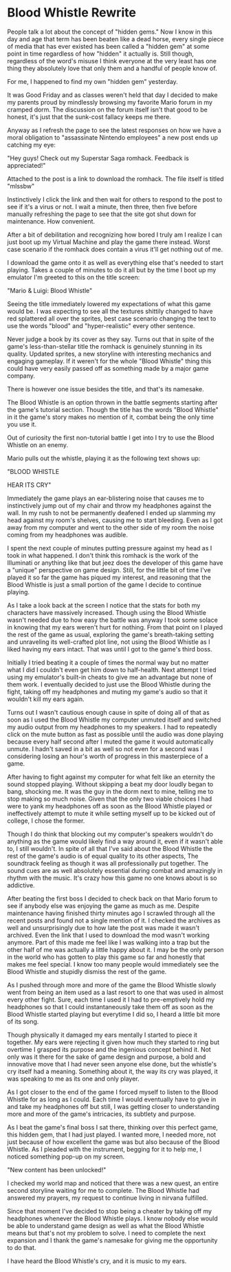 # Blood Whistle Rewrite
People talk a lot about the concept of "hidden gems." Now I know in this day and age that term has been beaten like a dead horse, every single piece of media that has ever existed has been called a "hidden gem" at some point in time regardless of how "hidden" it actually is. Still though, regardless of the word's misuse I think everyone at the very least has one thing they absolutely love that only them and a handful of people know of.

For me, I happened to find my own "hidden gem" yesterday.

It was Good Friday and as classes weren't held that day I decided to make my parents proud by mindlessly browsing my favorite Mario forum in my cramped dorm. The discussion on the forum itself isn't that good to be honest, it's just that the sunk-cost fallacy keeps me there.

Anyway as I refresh the page to see the latest responses on how we have a moral obligation to "assassinate Nintendo employees" a new post ends up catching my eye:

"Hey guys! Check out my Superstar Saga romhack. Feedback is appreciated!"

Attached to the post is a link to download the romhack. The file itself is titled "mlssbw"

Instinctively I click the link and then wait for others to respond to the post to see if it's a virus or not. I wait a minute, then three, then five before manually refreshing the page to see that the site got shut down for maintenance. How convenient.

After a bit of debilitation and recognizing how bored I truly am I realize I can just boot up my Virtual Machine and play the game there instead. Worst case scenario if the romhack does contain a virus it'll get nothing out of me.

I download the game onto it as well as everything else that's needed to start playing. Takes a couple of minutes to do it all but by the time I boot up my emulator I'm greeted to this on the title screen:

"Mario & Luigi: Blood Whistle"

Seeing the title immediately lowered my expectations of what this game would be. I was expecting to see all the textures shittily changed to have red splattered all over the sprites, best case scenario changing the text to use the words "blood" and "hyper-realistic" every other sentence.

Never judge a book by its cover as they say. Turns out that in spite of the game's less-than-stellar title the romhack is genuinely stunning in its quality. Updated sprites, a new storyline with interesting mechanics and engaging gameplay. If it weren't for the whole "Blood Whistle" thing this could have very easily passed off as something made by a major game company.

There is however one issue besides the title, and that's its namesake.

The Blood Whistle is an option thrown in the battle segments starting after the game's tutorial section. Though the title has the words "Blood Whistle" in it the game's story makes no mention of it, combat being the only time you use it.

Out of curiosity the first non-tutorial battle I get into I try to use the Blood Whistle on an enemy.

Mario pulls out the whistle, playing it as the following text shows up:

"BLOOD WHISTLE

HEAR ITS CRY"

Immediately the game plays an ear-blistering noise that causes me to instinctively jump out of my chair and throw my headphones against the wall. In my rush to not be permanently deafened I ended up slamming my head against my room's shelves, causing me to start bleeding. Even as I got away from my computer and went to the other side of my room the noise coming from my headphones was audible.

I spent the next couple of minutes putting pressure against my head as I took in what happened. I don't think this romhack is the work of the Illuminati or anything like that but jeez does the developer of this game have a "unique" perspective on game design. Still, for the little bit of time I've played it so far the game has piqued my interest, and reasoning that the Blood Whistle is just a small portion of the game I decide to continue playing.

As I take a look back at the screen I notice that the stats for both my characters have massively increased. Though using the Blood Whistle wasn't needed due to how easy the battle was anyway I took some solace in knowing that my ears weren't hurt for nothing. From that point on I played the rest of the game as usual, exploring the game's breath-taking setting and unraveling its well-crafted plot line, not using the Blood Whistle as I liked having my ears intact. That was until I got to the game's third boss.

Initially I tried beating it a couple of times the normal way but no matter what I did I couldn't even get him down to half-health. Next attempt I tried using my emulator's built-in cheats to give me an advantage but none of them work. I eventually decided to just use the Blood Whistle during the fight, taking off my headphones and muting my game's audio so that it wouldn't kill my ears again.

Turns out I wasn't cautious enough cause in spite of doing all of that as soon as I used the Blood Whistle my computer unmuted itself and switched my audio output from my headphones to my speakers. I had to repeatedly click on the mute button as fast as possible until the audio was done playing because every half second after I muted the game it would automatically unmute. I hadn't saved in a bit as well so not even for a second was I considering losing an hour's worth of progress in this masterpiece of a game.

After having to fight against my computer for what felt like an eternity the sound stopped playing. Without skipping a beat my door loudly began to bang, shocking me. It was the guy in the dorm next to mine, telling me to stop making so much noise. Given that the only two viable choices I had were to yank my headphones off as soon as the Blood Whistle played or ineffectively attempt to mute it while setting myself up to be kicked out of college, I chose the former.

Though I do think that blocking out my computer's speakers wouldn't do anything as the game would likely find a way around it, even if it wasn't able to, I still wouldn't. In spite of all that I've said about the Blood Whistle the rest of the game's audio is of equal quality to its other aspects, The soundtrack feeling as though it was all professionally put together. The sound cues are as well absolutely essential during combat and amazingly in rhythm with the music. It's crazy how this game no one knows about is so addictive.

After beating the first boss I decided to check back on that Mario forum to see if anybody else was enjoying the game as much as me. Despite maintenance having finished thirty minutes ago I scrawled through all the recent posts and found not a single mention of it. I checked the archives as well and unsurprisingly due to how late the post was made it wasn't archived. Even the link that I used to download the mod wasn't working anymore. Part of this made me feel like I was walking into a trap but the other half of me was actually a little happy about it. I may be the only person in the world who has gotten to play this game so far and honestly that makes me feel special. I know too many people would immediately see the Blood Whistle and stupidly dismiss the rest of the game.

As I pushed through more and more of the game the Blood Whistle slowly went from being an item used as a last resort to one that was used in almost every other fight. Sure, each time I used it I had to pre-emptively hold my headphones so that I could instantaneously take them off as soon as the Blood Whistle started playing but everytime I did so, I heard a little bit more of its song.

Though physically it damaged my ears mentally I started to piece it together. My ears were rejecting it given how much they started to ring but overtime I grasped its purpose and the ingenious concept behind it. Not only was it there for the sake of game design and purpose, a bold and innovative move that I had never seen anyone else done, but the whistle's cry itself had a meaning. Something about it, the way its cry was played, it was speaking to me as its one and only player.

As I got closer to the end of the game I forced myself to listen to the Blood Whistle for as long as I could. Each time I would eventually have to give in and take my headphones off but still, I was getting closer to understanding more and more of the game's intricacies, its subtlety and purpose.

As I beat the game's final boss I sat there, thinking over this perfect game, this hidden gem, that I had just played. I wanted more, I needed more, not just because of how excellent the game was but also because of the Blood Whistle. As I pleaded with the instrument, begging for it to help me, I noticed something pop-up on my screen. 

"New content has been unlocked!"

I checked my world map and noticed that there was a new quest, an entire second storyline waiting for me to complete. The Blood Whistle had answered my prayers, my request to continue living in nirvana fulfilled.

Since that moment I've decided to stop being a cheater by taking off my headphones whenever the Blood Whistle plays. I know nobody else would be able to understand game design as well as what the Blood Whistle means but that's not my problem to solve. I need to complete the next expansion and I thank the game's namesake for giving me the opportunity to do that.

I have heard the Blood Whistle's cry, and it is music to my ears.
